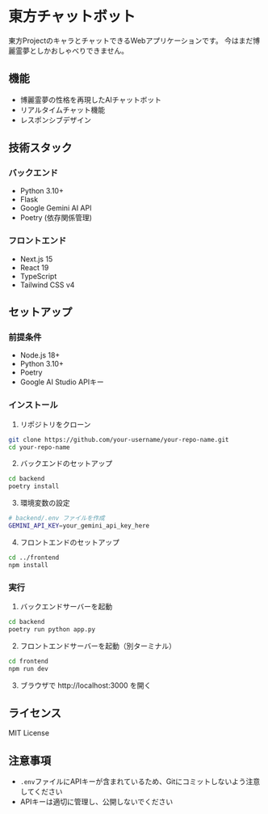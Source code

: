 # 東方チャットボット

東方ProjectのキャラとチャットできるWebアプリケーションです。
今はまだ博麗霊夢としかおしゃべりできません。
## 機能

- 博麗霊夢の性格を再現したAIチャットボット
- リアルタイムチャット機能
- レスポンシブデザイン

## 技術スタック

### バックエンド
- Python 3.10+
- Flask
- Google Gemini AI API
- Poetry (依存関係管理)

### フロントエンド
- Next.js 15
- React 19
- TypeScript
- Tailwind CSS v4

## セットアップ

### 前提条件
- Node.js 18+
- Python 3.10+
- Poetry
- Google AI Studio APIキー

### インストール

1. リポジトリをクローン
```bash
git clone https://github.com/your-username/your-repo-name.git
cd your-repo-name
```

2. バックエンドのセットアップ
```bash
cd backend
poetry install
```

3. 環境変数の設定
```bash
# backend/.env ファイルを作成
GEMINI_API_KEY=your_gemini_api_key_here
```

4. フロントエンドのセットアップ
```bash
cd ../frontend
npm install
```

### 実行

1. バックエンドサーバーを起動
```bash
cd backend
poetry run python app.py
```

2. フロントエンドサーバーを起動（別ターミナル）
```bash
cd frontend
npm run dev
```

3. ブラウザで http://localhost:3000 を開く

## ライセンス

MIT License

## 注意事項

- `.env`ファイルにAPIキーが含まれているため、Gitにコミットしないよう注意してください
- APIキーは適切に管理し、公開しないでください

